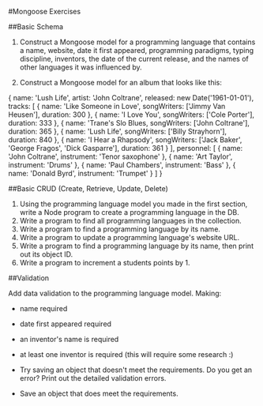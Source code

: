 #Mongoose Exercises

##Basic Schema

1. Construct a Mongoose model for a programming language that contains a name, website, date it first appeared, programming paradigms, typing discipline, inventors, the date of the current release, and the names of other languages it was influenced by.

2. Construct a Mongoose model for an album that looks like this:

{
  name: 'Lush Life',
  artist: 'John Coltrane',
  released: new Date('1961-01-01'),
  tracks: [
    {
      name: 'Like Someone in Love',
      songWriters: ['Jimmy Van Heusen'],
      duration: 300
    },
    {
      name: 'I Love You',
      songWriters: ['Cole Porter'],
      duration: 333
    },
    {
      name: 'Trane\'s Slo Blues,
      songWriters: ['John Coltrane'],
      duration: 365
    },
    {
      name: 'Lush Life',
      songWriters: ['Billy Strayhorn'],
      duration: 840
    },
    {
      name: 'I Hear a Rhapsody',
      songWriters: ['Jack Baker', 'George Fragos', 'Dick Gasparre'],
      duration: 361
    }
  ],
  personnel: [
    {
      name: 'John Coltrane',
      instrument: 'Tenor saxophone'
    },
    {
      name: 'Art Taylor',
      instrument: 'Drums'
    },
    {
      name: 'Paul Chambers',
      instrument: 'Bass'
    },
    {
      name: 'Donald Byrd',
      instrument: 'Trumpet'
    }
  ]
}

##Basic CRUD (Create, Retrieve, Update, Delete)

1. Using the programming language model you made in the first section, write a Node program to create a programming language in the DB.
2. Write a program to find all programming languages in the collection.
3. Write a program to find a programming language by its name.
4. Write a program to update a programming language's website URL.
5. Write a program to find a programming language by its name, then print out its object ID.
6. Write a program to increment a students points by 1.

##Validation

Add data validation to the programming language model. Making:

* name required
* date first appeared required
* an inventor's name is required
* at least one inventor is required (this will require some research :)

* Try saving an object that doesn't meet the requirements. Do you get an error? Print out the detailed validation errors.

* Save an object that does meet the requirements.
